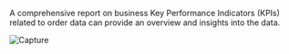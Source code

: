 A comprehensive report on business Key Performance Indicators (KPIs) related to order data can provide an overview and insights into the data.

![Capture](https://github.com/Marwaa-Samir/Analysis-of-orders-data-using-excel/assets/156473237/99f4893a-2dc4-40cc-af06-b258c75d9af2)
